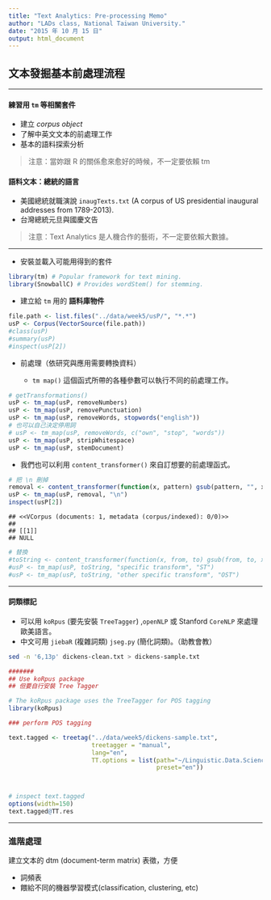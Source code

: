 ```yaml
---
title: "Text Analytics: Pre-processing Memo"
author: "LADs class, National Taiwan University."
date: "2015 年 10 月 15 日"
output: html_document
---
```



## 文本發掘基本前處理流程

---

#### 練習用 `tm` 等相關套件

- 建立 *corpus object*
- 了解中英文文本的前處理工作
- 基本的語料探索分析

> 注意：當妳跟 R 的關係愈來愈好的時候，不一定要依賴 tm 

#### 語料文本：總統的語言

- 美國總統就職演說 `inaugTexts.txt` (A corpus of US presidential inaugural addresses from 1789-2013).
- 台灣總統元旦與國慶文告 

> 注意：Text Analytics 是人機合作的藝術，不一定要依賴大數據。



---

- 安裝並載入可能用得到的套件


```r
library(tm) # Popular framework for text mining.
library(SnowballC) # Provides wordStem() for stemming.  
```

- 建立給 `tm` 用的 **語料庫物件**


```r
file.path <- list.files("../data/week5/usP/", "*.*")
usP <- Corpus(VectorSource(file.path))
#class(usP)
#summary(usP)
#inspect(usP[2])
```


- 前處理（依研究與應用需要轉換資料）

  - `tm map()` 這個函式所帶的各種參數可以執行不同的前處理工作。


```r
# getTransformations()
usP <- tm_map(usP, removeNumbers)
usP <- tm_map(usP, removePunctuation)
usP <- tm_map(usP, removeWords, stopwords("english"))
# 也可以自己決定停用詞
# usP <- tm_map(usP, removeWords, c("own", "stop", "words"))
usP <- tm_map(usP, stripWhitespace)
usP <- tm_map(usP, stemDocument)
```

  - 我們也可以利用 `content_transformer()` 來自訂想要的前處理函式。
  

```r
# 把 \n 刪掉
removal <- content_transformer(function(x, pattern) gsub(pattern, "", x)) 
usP <- tm_map(usP, removal, "\n")
inspect(usP[2])
```

```
## <<VCorpus (documents: 1, metadata (corpus/indexed): 0/0)>>
## 
## [[1]]
## NULL
```

```r
# 替換 
#toString <- content_transformer(function(x, from, to) gsub(from, to, x))
#usP <- tm_map(usP, toString, "specific transform", "ST")
#usP <- tm_map(usP, toString, "other specific transform", "OST")
```

------

#### 詞類標記
  
- 可以用 `koRpus` (要先安裝 `TreeTagger`) ,`openNLP` 或 Stanford `CoreNLP` 來處理歐美語言。
- 中文可用 `jiebaR` (複雜詞類) `jseg.py` (簡化詞類)。（助教會教）




```bash
sed -n '6,13p' dickens-clean.txt > dickens-sample.txt
```



```r
####### 
## Use koRpus package
## 但要自行安裝 Tree Tagger

# The koRpus package uses the TreeTagger for POS tagging
library(koRpus)

### perform POS tagging

text.tagged <- treetag("../data/week5/dickens-sample.txt",
                       treetagger = "manual", 
                       lang="en",
                       TT.options = list(path="~/Linguistic.Data.Science/tools/TreeTagger/",
                                         preset="en"))



# inspect text.tagged
options(width=150)
text.tagged@TT.res
```

-------
### 進階處理

建立文本的 dtm (document-term matrix) 表徵，方便

- 詞頻表
- 餵給不同的機器學習模式(classification, clustering, etc)








